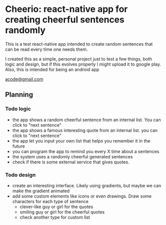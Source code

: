 # Cheerio: react-native app for creating cheerful sentences randomly

This is a test react-native app intended to create random sentences that can be
read every time one needs them.

I created this as a simple, personal project just to test a few things, both logic and design, but if this evolves properly I might upload it to google play. Also, this is intended for being an android app

acode@gmail.com

## Planning

### Todo logic
* the app shows a random cheerful sentence from an internal list. You can click to "next sentence"
* the app shows a famous interesting quote from an internal list. you can click to "next sentence"
* the app let you input your own list that helps you remember it in the future
* you can program the app to remind you every X time about a sentences
* the system uses a randomly cheerful generated sentences
* check if there is some external service that gives quotes.

### Todo design
* create an interesting interface. Likely using gradients, but maybe we can make the gradient animated
* add some custom elements like icons or even drawings. Draw some characters for each type of sentence
  * clever-like guy or girl for the quotes
  * smiling guy or girl for the cheerful quotes
  * check another type for custom list
